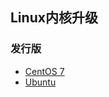 ## Linux内核升级
### 发行版
* [CentOS 7](https://github.com/wait404/Linux/tree/master/CentOS%207)
* [Ubuntu](https://github.com/wait404/Linux/tree/master/Ubuntu)
  
